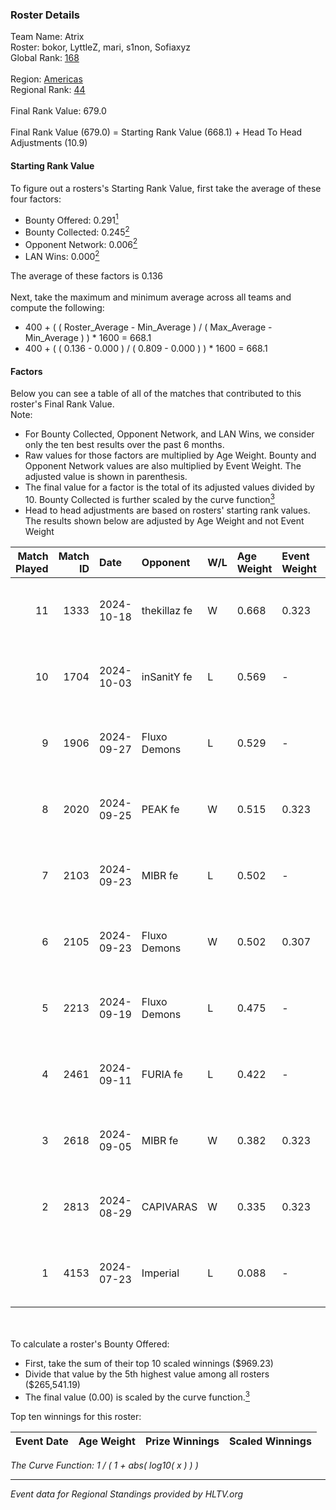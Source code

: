 ### Roster Details<br />
Team Name: Atrix<br />
Roster: bokor, LyttleZ, mari, s1non, Sofiaxyz<br />
Global Rank: [168](../../standings_global_2025_01_06.md)<br />
<br />
Region: [Americas]( ../../standings_americas_2025_01_06.md)<br />
Regional Rank: [44]( ../../standings_americas_2025_01_06.md)<br />
<br />
Final Rank Value:  679.0<br />
<br />
Final Rank Value (679.0) = Starting Rank Value (668.1) + Head To Head Adjustments (10.9)<br />

#### Starting Rank Value<br />
To figure out a rosters's Starting Rank Value, first take the average of these four factors:<br />
- Bounty Offered: 0.291[<sup>1</sup>](#table2)
- Bounty Collected: 0.245[<sup>2</sup>](#table1)
- Opponent Network: 0.006[<sup>2</sup>](#table1)
- LAN Wins: 0.000[<sup>2</sup>](#table1)

The average of these factors is 0.136<br />
<br />
Next, take the maximum and minimum average across all teams and compute the following:<br />
- 400 + ( ( Roster_Average - Min_Average ) / ( Max_Average - Min_Average ) ) * 1600 = 668.1
- 400 + ( ( 0.136 - 0.000 ) / ( 0.809 - 0.000 ) ) * 1600 = 668.1


#### Factors<br />
Below you can see a table of all of the matches that contributed to this roster's Final Rank Value.<br />
Note:<br />

- For Bounty Collected, Opponent Network, and LAN Wins, we consider only the ten best results over the past 6 months.
- Raw values for those factors are multiplied by Age Weight. Bounty and Opponent Network values are also multiplied by Event Weight. The adjusted value is shown in parenthesis.
- The final value for a factor is the total of its adjusted values divided by 10. Bounty Collected is further scaled by the curve function[<sup>3</sup>](#curveFunction)
- Head to head adjustments are based on rosters' starting rank values. The results shown below are adjusted by Age Weight and not Event Weight
<span id="table1"></span><br />


| Match Played | Match ID | Date       | Opponent     | W/L | Age Weight | Event Weight | Bounty Collected | Opponent Network | LAN Wins  | H2H Adj. | Roster                                |
| -: | -: | :- | :- | :- | :- | :- | :- | :- | :- | -: | :- |
|           11 |     1333 | 2024-10-18 | thekillaz fe | W   | 0.668      | 0.323        | 0.003 (0.001)    | 0.067 (0.015)    | 0 (0.000) |     9.81 | bokor, LyttleZ, mari, s1non, Sofiaxyz |
|           10 |     1704 | 2024-10-03 | inSanitY fe  | L   | 0.569      | -            | -                | -                | -         |    -9.46 | bokor, LyttleZ, mari, s1non, Sofiaxyz |
|            9 |     1906 | 2024-09-27 | Fluxo Demons | L   | 0.529      | -            | -                | -                | -         |    -4.64 | bokor, LyttleZ, mari, s1non, Sofiaxyz |
|            8 |     2020 | 2024-09-25 | PEAK fe      | W   | 0.515      | 0.323        | 0.003 (0.001)    | 0.030 (0.005)    | 0 (0.000) |     6.46 | bokor, LyttleZ, mari, s1non, Sofiaxyz |
|            7 |     2103 | 2024-09-23 | MIBR fe      | L   | 0.502      | -            | -                | -                | -         |    -7.75 | bokor, LyttleZ, mari, s1non, Sofiaxyz |
|            6 |     2105 | 2024-09-23 | Fluxo Demons | W   | 0.502      | 0.307        | 0.036 (0.005)    | 0.184 (0.028)    | 0 (0.000) |    11.55 | bokor, LyttleZ, mari, s1non, Sofiaxyz |
|            5 |     2213 | 2024-09-19 | Fluxo Demons | L   | 0.475      | -            | -                | -                | -         |    -4.04 | bokor, LyttleZ, mari, s1non, Sofiaxyz |
|            4 |     2461 | 2024-09-11 | FURIA fe     | L   | 0.422      | -            | -                | -                | -         |    -0.56 | bokor, LyttleZ, mari, s1non, Sofiaxyz |
|            3 |     2618 | 2024-09-05 | MIBR fe      | W   | 0.382      | 0.323        | 0.011 (0.001)    | 0.118 (0.015)    | 0 (0.000) |     6.24 | bokor, LyttleZ, mari, s1non, Sofiaxyz |
|            2 |     2813 | 2024-08-29 | CAPIVARAS    | W   | 0.335      | 0.323        | 0.003 (0.000)    | 0.000 (0.000)    | 0 (0.000) |     3.42 | bokor, LyttleZ, mari, s1non, Sofiaxyz |
|            1 |     4153 | 2024-07-23 | Imperial     | L   | 0.088      | -            | -                | -                | -         |    -0.17 | bokor, LyttleZ, mari, s1non, Sofiaxyz |

<br />
<span id="table2"></span><br />
To calculate a roster's Bounty Offered:<br />

- First, take the sum of their top 10 scaled winnings ($969.23)
- Divide that value by the 5th highest value among all rosters ($265,541.19)
- The final value (0.00) is scaled by the curve function.[<sup>3</sup>](#curveFunction)

Top ten winnings for this roster:<br />

| Event Date | Age Weight | Prize Winnings | Scaled Winnings |
| :- | -: | :- | :- |


<span id="curveFunction"></span>_The Curve Function: 1 / ( 1 + abs( log10( x ) ) )_<br />

---
_Event data for Regional Standings provided by HLTV.org_<br />
